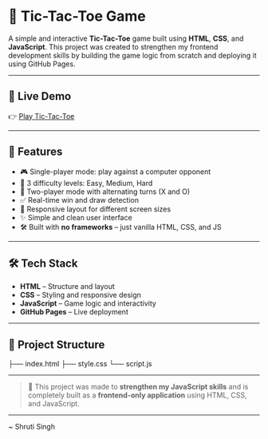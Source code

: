 # 🧠 Tic-Tac-Toe Game

A simple and interactive **Tic-Tac-Toe** game built using **HTML**, **CSS**, and **JavaScript**. This project was created to strengthen my frontend development skills by building the game logic from scratch and deploying it using GitHub Pages.

---

## 🔗 Live Demo

👉 [Play Tic-Tac-Toe](https://shruti4265.github.io/Tic-Tac-Toe/)

---

## 🚀 Features

- 🎮 Single-player mode: play against a computer opponent
- 🧠 3 difficulty levels: Easy, Medium, Hard
- 👥 Two-player mode with alternating turns (X and O)
- ✅ Real-time win and draw detection
- 📱 Responsive layout for different screen sizes
- ✨ Simple and clean user interface
- 🛠️ Built with **no frameworks** – just vanilla HTML, CSS, and JS

---

## 🛠️ Tech Stack

- **HTML** – Structure and layout
- **CSS** – Styling and responsive design
- **JavaScript** – Game logic and interactivity
- **GitHub Pages** – Live deployment

---

## 📂 Project Structure

├── index.html
├── style.css
└── script.js

---

> 🎯 This project was made to **strengthen my JavaScript skills** and is completely built as a **frontend-only application** using HTML, CSS, and JavaScript.

---

~ Shruti Singh
